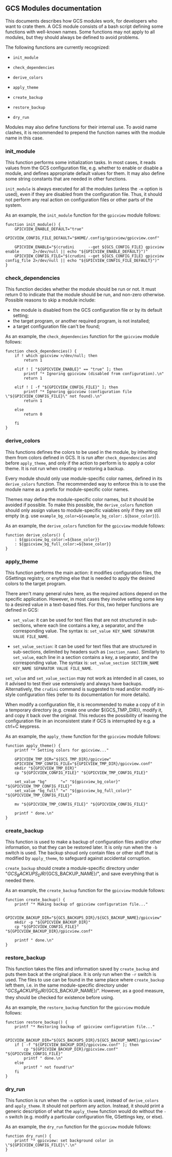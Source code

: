 ## GCS Modules documentation

This documents describes how GCS modules work, for developers who want to crate them. A GCS module consists of a bash script defining some functions with well-known names. Some functions may not apply to all modules, but they should always be defined to avoid problems.

The following functions are currently recognized:

* ```init_module```

* ```check_dependencies```

* ```derive_colors```

* ```apply_theme```

* ```create_backup```

* ```restore_backup```

* ```dry_run```

Modules may also define functions for their internal use. To avoid name clashes, it is recommended to prepend the function names with the module name in this case.

### init_module
This function performs some initialization tasks. In most cases, it reads values from the GCS configuration file, e.g. whether to enable or disable a module, and defines appropriate default values for them. It may also define some string constants that are needed in other functions.

```init_module``` is always executed for all the modules (unless the ```-m``` option is used), even if they are disabled from the configuration file. Thus, it should not perform any real action on configuration files or other parts of the system.

As an example, the ```init_module``` function for the ```gpicview``` module follows:

```
function init_module() {
    GPICVIEW_ENABLE_DEFAULT="true"
    GPICVIEW_CONFIG_FILE_DEFAULT="$HOME/.config/gpicview/gpicview.conf"

    GPICVIEW_ENABLE="$(crudini      --get ${GCS_CONFIG_FILE} gpicview enable      2>/dev/null || echo "${GPICVIEW_ENABLE_DEFAULT}")"
    GPICVIEW_CONFIG_FILE="$(crudini --get ${GCS_CONFIG_FILE} gpicview config_file 2>/dev/null || echo "${GPICVIEW_CONFIG_FILE_DEFAULT}")"
}
```

### check_dependencies
This function decides whether the module should be run or not. It must return 0 to indicate that the module should be run, and non-zero otherwise. Possible reasons to skip a module include:

* the module is disabled from the GCS configuration file or by its default setting;
* the target program, or another required program, is not installed;
* a target configuration file can't be found;

As an example, the ```check_dependencies``` function for the ```gpicview``` module follows:

```
function check_dependencies() {
    if ! which gpicview >/dev/null; then
        return 1

    elif ! [ "${GPICVIEW_ENABLE}" == "true" ]; then
        printf "* Ignoring gpicview (disabled from configuration).\n"
        return 1

    elif ! [ -f "${GPICVIEW_CONFIG_FILE}" ]; then
        printf "* Ignoring gpicview (configuration file \"${GPICVIEW_CONFIG_FILE}\" not found).\n"
        return 1

    else
        return 0

    fi
}
```

### derive_colors
This functions defines the colors to be used in the module, by inheriting them from colors defined in GCS. It is run after ```check_dependencies``` and before ```apply_theme```, and only if the action to perform is to apply a color theme. It is not run  when creating or restoring a backup.

Every module should only use module-specific color names, defined in its ```derive_colors``` function. The recommended way to enforce this is to use the module name as a prefix for module-specific color names.

Themes may define the module-specific color names, but it should be avoided if possible. To make this possible, the ```derive_colors``` function should only assign values to module-specific vaiables only if they are still empty (e.g. use ```example_bg_color=${example_bg_color:.${base_color}}```).

As an example, the ```derive_colors``` function for the ```gpicview``` module follows:

```
function derive_colors() {
    : ${gpicview_bg_color:=${base_color}}
    : ${gpicview_bg_full_color:=${base_color}}
}
```

### apply_theme
This function performs the main action: it modifies configuration files, the GSettings registry, or enything else that is needed to apply the desired colors to the target program.

There aren't many general rules here, as the required actions depend on the specific application. However, in most cases they involve setting some key to a desired value in a text-based files. For this, two helper functions are defined in GCS:

* ```set_value```: it can be used for text files that are not structured in sub-sections, where each line contains a key, a separator, and the corresponding value. The syntax is: ```set_value KEY_NAME SEPARATOR VALUE FILE_NAME```.

* ```set_value_section```: it can be used for text files that are structured in sub-sections, delimited by headers such as ```[section_name]```. Similarly to ```set_value```, each line in a section contains a key, a separator, and the corresponding value. The syntax is: ```set_value_section SECTION_NAME KEY_NAME SEPARATOR VALUE FILE_NAME```.

```set_value``` and ```set_value_section``` may not work as intended in all cases, so it advised to test their use extensively and always have backups. Alternatively, the ```crudini``` command is suggested to read and/or modify ini-style configuration files (refer to its documentation for more details).

When modify a configuration file, it is recommended to make a copy of it in a temporary directory (e.g. create one under ${GCS_TMP_DIR}), modify it, and copy it back over the original. This reduces the possibility of leaving the configuration file in an inconsistent state if GCS is interrupted by e.g. a ctrl+C keypress.

As an example, the ```apply_theme``` function for the ```gpicview``` module follows:

```
function apply_theme() {
    printf "* Setting colors for gpicview..."

    GPICVIEW_TMP_DIR="${GCS_TMP_DIR}/gpicview"
    GPICVIEW_TMP_CONFIG_FILE="${GPICVIEW_TMP_DIR}/gpicview.conf"
    mkdir "${GPICVIEW_TMP_DIR}"
    cp "${GPICVIEW_CONFIG_FILE}" "${GPICVIEW_TMP_CONFIG_FILE}"

    set_value "bg"      "=" "${gpicview_bg_color}"      "${GPICVIEW_TMP_CONFIG_FILE}"
    set_value "bg_full" "=" "${gpicview_bg_full_color}" "${GPICVIEW_TMP_CONFIG_FILE}"

    mv "${GPICVIEW_TMP_CONFIG_FILE}" "${GPICVIEW_CONFIG_FILE}"

    printf " done.\n"
}
```

### create_backup
This function is used to make a backup of configuration files and/or other information, so that they can be restored later. It is only run when the ```-b``` switch is used. The backup shoud only contain files or other stuff that is modified by ```apply_theme```, to safeguard against accidental corruption.

```create_backup``` should create a module-specific directory under "${GCS_BACKUPS_DIR}/${GCS_BACKUP_NAME}/", and save everything that is needed there.

As an example, the ```create_backup``` function for the ```gpicview``` module follows:

```
function create_backup() {
    printf "* Making backup of gpicview configuration file..."

    GPICVIEW_BACKUP_DIR="${GCS_BACKUPS_DIR}/${GCS_BACKUP_NAME}/gpicview"
    mkdir -p "${GPICVIEW_BACKUP_DIR}"
    cp "${GPICVIEW_CONFIG_FILE}" "${GPICVIEW_BACKUP_DIR}/gpicview.conf"

    printf " done.\n"
}
```

### restore_backup
This function takes  the files and information saved by ```create_backup``` and puts them back at the original place. It is only run when the ```-r``` switch is used. The files to use can be found in the same place where ```create_backup``` left them, i.e. in the same module-specific directory under "${GCS_BACKUPS_DIR}/${GCS_BACKUP_NAME}/". However, as a good measure, they should be checked for existence before using.

As an example, the ```restore_backup``` function for the ```gpicview``` module follows:

```
function restore_backup() {
    printf "* Restoring backup of gpicview configuration file..."

    GPICVIEW_BACKUP_DIR="${GCS_BACKUPS_DIR}/${GCS_BACKUP_NAME}/gpicview"
    if [ -f "${GPICVIEW_BACKUP_DIR}/gpicview.conf" ]; then
        cp "${GPICVIEW_BACKUP_DIR}/gpicview.conf" "${GPICVIEW_CONFIG_FILE}"
        printf " done.\n"
    else
        printf " not found!\n"
    fi
}
```

### dry_run
This function is run when the  ```-n``` option is used, instead of ```derive_colors``` and ```apply_theme```. It should not perform any action. Instead, it should print a generic description of what the ```apply_theme``` function would do without the ```-n``` switch (e.g. modify a particular configuration file, GSettings key, or else).

As an example, the ```dry_run``` function for the ```gpicview``` module follows:

```
function dry_run() {
    printf "* gpicview: set background color in \"${GPICVIEW_CONFIG_FILE}\".\n"
}
```